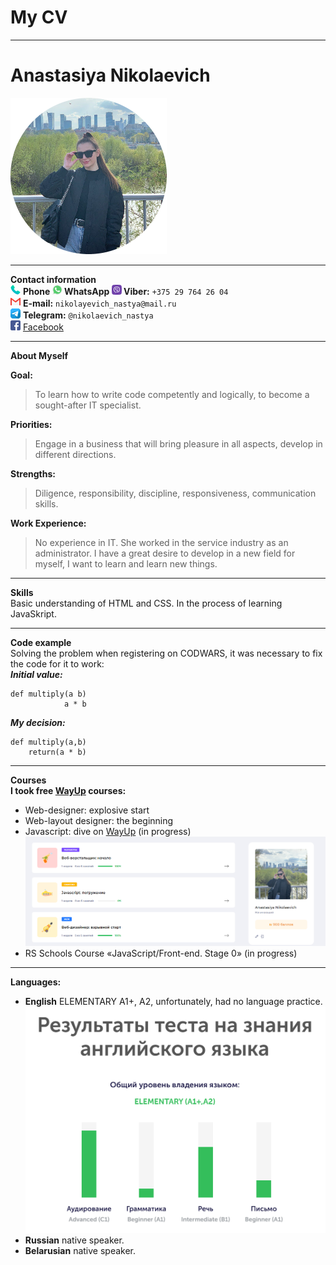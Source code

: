 # My CV # 
---
# Anastasiya Nikolaevich #  
![me](/img/avatar.png) 

---
**Contact information**  
![icon](/img/phone-call.png)
**Phone
![icon](/img/whatsapp.png)
WhatsApp
![icon](/img/vb.png)
Viber:** `+375 29 764 26 04`  
![icon](/img/gmail.png)
**E-mail:** `nikolayevich_nastya@mail.ru`  
![icon](/img/telegra.png)
**Telegram:** `@nikolaevich_nastya`  
![icon](/img/facebook.png) 
[Facebook](https://www.facebook.com/nikolaevichaa)  

---
**About Myself** 

**Goal:** 
>To learn how to write code competently and logically, to become a sought-after IT specialist.  
>
**Priorities:** 
>Engage in a business that will bring pleasure in all aspects, develop in different directions.  
>
**Strengths:** 
>Diligence, responsibility, discipline, responsiveness, communication skills.  
>
**Work Experience:** 
>No experience in IT. She worked in the service industry as an administrator. I have a great desire to develop in a new field for myself, I want to learn and learn new things.

---
**Skills**  
Basic understanding of HTML and CSS. In the process of learning JavaSkript.  

---
**Code example**  
Solving the problem when registering on CODWARS, it was necessary to fix the code for it to work:  
***Initial value:*** 
```
def multiply(a b)  
            a * b  
```
***My decision:***  
```
def multiply(a,b)   
    return(a * b)
```
---
**Courses**  
**I took free
[WayUp](https://my.wayup.in/)
courses:**  
+ Web-designer: explosive start  
+ Web-layout designer: the beginning  
+ Javascript: dive on
[WayUp](https://my.wayup.in/course/3)
(in progress)  
![my skills](/img/fyukbqcrbq.png)  
+ RS Schools Course «JavaScript/Front-end. Stage 0» (in progress)  

---
**Languages:**
+ **English** ELEMENTARY A1+, A2, unfortunately, had no language practice.  
![my skills in English](/img/fyufddd.png)  
+ **Russian** native speaker.  
+ **Belarusian** native speaker.
